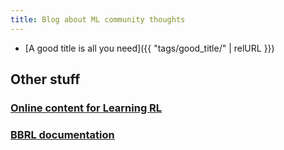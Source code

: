 ```yaml
---
title: Blog about ML community thoughts
---
```


- [A good title is all you need]({{ "tags/good_title/" | relURL }})

## Other stuff

### [Online content for Learning RL](https://osigaud.github.io/docs/learning_RL/learning_RL.md)

### [BBRL documentation](https://osigaud.github.io/docs/bbrl_docs/overview.md)
